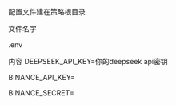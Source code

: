 配置文件建在策略根目录

文件名字


.env



内容
DEEPSEEK_API_KEY=你的deepseek  api密钥

BINANCE_API_KEY=

BINANCE_SECRET=
